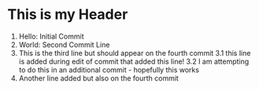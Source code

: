 # This is my Header

1. Hello: Initial Commit
2. World: Second Commit Line
3. This is the third line but should appear on the fourth commit
   3.1 this line is added during edit of commit that added this line!
   3.2 I am attempting to do this in an additional commit - hopefully this works
4. Another line added but also on the fourth commit
